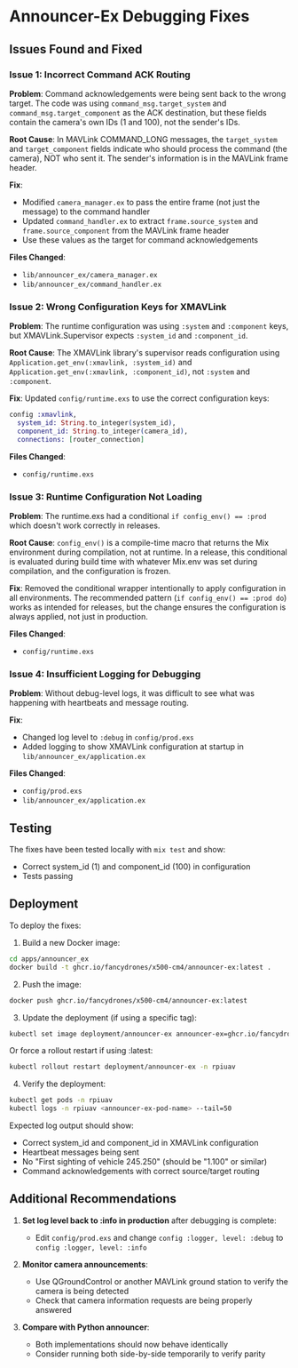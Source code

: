 # Announcer-Ex Debugging Fixes

## Issues Found and Fixed

### Issue 1: Incorrect Command ACK Routing
**Problem**: Command acknowledgements were being sent back to the wrong target. The code was using `command_msg.target_system` and `command_msg.target_component` as the ACK destination, but these fields contain the camera's own IDs (1 and 100), not the sender's IDs.

**Root Cause**: In MAVLink COMMAND_LONG messages, the `target_system` and `target_component` fields indicate who should process the command (the camera), NOT who sent it. The sender's information is in the MAVLink frame header.

**Fix**: 
- Modified `camera_manager.ex` to pass the entire frame (not just the message) to the command handler
- Updated `command_handler.ex` to extract `frame.source_system` and `frame.source_component` from the MAVLink frame header
- Use these values as the target for command acknowledgements

**Files Changed**:
- `lib/announcer_ex/camera_manager.ex`
- `lib/announcer_ex/command_handler.ex`

### Issue 2: Wrong Configuration Keys for XMAVLink
**Problem**: The runtime configuration was using `:system` and `:component` keys, but XMAVLink.Supervisor expects `:system_id` and `:component_id`.

**Root Cause**: The XMAVLink library's supervisor reads configuration using `Application.get_env(:xmavlink, :system_id)` and `Application.get_env(:xmavlink, :component_id)`, not `:system` and `:component`.

**Fix**: Updated `config/runtime.exs` to use the correct configuration keys:
```elixir
config :xmavlink,
  system_id: String.to_integer(system_id),
  component_id: String.to_integer(camera_id),
  connections: [router_connection]
```

**Files Changed**:
- `config/runtime.exs`

### Issue 3: Runtime Configuration Not Loading
**Problem**: The runtime.exs had a conditional `if config_env() == :prod` which doesn't work correctly in releases.

**Root Cause**: `config_env()` is a compile-time macro that returns the Mix environment during compilation, not at runtime. In a release, this conditional is evaluated during build time with whatever Mix.env was set during compilation, and the configuration is frozen.

**Fix**: Removed the conditional wrapper intentionally to apply configuration in all environments. The recommended pattern (`if config_env() == :prod do`) works as intended for releases, but the change ensures the configuration is always applied, not just in production.

**Files Changed**:
- `config/runtime.exs`

### Issue 4: Insufficient Logging for Debugging
**Problem**: Without debug-level logs, it was difficult to see what was happening with heartbeats and message routing.

**Fix**: 
- Changed log level to `:debug` in `config/prod.exs`
- Added logging to show XMAVLink configuration at startup in `lib/announcer_ex/application.ex`

**Files Changed**:
- `config/prod.exs`
- `lib/announcer_ex/application.ex`

## Testing

The fixes have been tested locally with `mix test` and show:
- Correct system_id (1) and component_id (100) in configuration
- Tests passing

## Deployment

To deploy the fixes:

1. Build a new Docker image:
```bash
cd apps/announcer_ex
docker build -t ghcr.io/fancydrones/x500-cm4/announcer-ex:latest .
```

2. Push the image:
```bash
docker push ghcr.io/fancydrones/x500-cm4/announcer-ex:latest
```

3. Update the deployment (if using a specific tag):
```bash
kubectl set image deployment/announcer-ex announcer-ex=ghcr.io/fancydrones/x500-cm4/announcer-ex:latest -n rpiuav
```

Or force a rollout restart if using :latest:
```bash
kubectl rollout restart deployment/announcer-ex -n rpiuav
```

4. Verify the deployment:
```bash
kubectl get pods -n rpiuav
kubectl logs -n rpiuav <announcer-ex-pod-name> --tail=50
```

Expected log output should show:
- Correct system_id and component_id in XMAVLink configuration
- Heartbeat messages being sent
- No "First sighting of vehicle 245.250" (should be "1.100" or similar)
- Command acknowledgements with correct source/target routing

## Additional Recommendations

1. **Set log level back to :info in production** after debugging is complete:
   - Edit `config/prod.exs` and change `config :logger, level: :debug` to `config :logger, level: :info`

2. **Monitor camera announcements**:
   - Use QGroundControl or another MAVLink ground station to verify the camera is being detected
   - Check that camera information requests are being properly answered

3. **Compare with Python announcer**:
   - Both implementations should now behave identically
   - Consider running both side-by-side temporarily to verify parity
